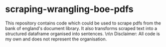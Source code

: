 # scraping-wrangling-boe-pdfs
This repository contains code which could be used to scrape pdfs from the bank of england's document library. It also transforms scraped text into a structured dataframe organised into sentences. \n\n
Disclaimer:
All code is my own and does not represent the organisation.
